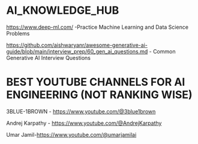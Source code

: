 # AI_KNOWLEDGE_HUB
https://www.deep-ml.com/ -Practice Machine Learning and Data Science Problems

https://github.com/aishwaryanr/awesome-generative-ai-guide/blob/main/interview_prep/60_gen_ai_questions.md - Common Generative AI Interview Questions

# BEST YOUTUBE CHANNELS FOR AI ENGINEERING (NOT RANKING WISE)
3BLUE-1BROWN - https://www.youtube.com/@3blue1brown

Andrej Karpathy - https://www.youtube.com/@AndrejKarpathy

Umar Jamil-https://www.youtube.com/@umarjamilai 
